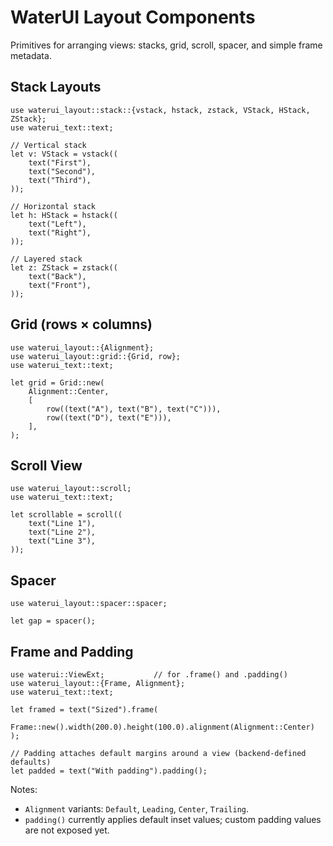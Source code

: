 # WaterUI Layout Components

Primitives for arranging views: stacks, grid, scroll, spacer, and simple frame metadata.

## Stack Layouts

```rust,ignore
use waterui_layout::stack::{vstack, hstack, zstack, VStack, HStack, ZStack};
use waterui_text::text;

// Vertical stack
let v: VStack = vstack((
    text("First"),
    text("Second"),
    text("Third"),
));

// Horizontal stack
let h: HStack = hstack((
    text("Left"),
    text("Right"),
));

// Layered stack
let z: ZStack = zstack((
    text("Back"),
    text("Front"),
));
```

## Grid (rows × columns)

```rust,ignore
use waterui_layout::{Alignment};
use waterui_layout::grid::{Grid, row};
use waterui_text::text;

let grid = Grid::new(
    Alignment::Center,
    [
        row((text("A"), text("B"), text("C"))),
        row((text("D"), text("E"))),
    ],
);
```

## Scroll View

```rust,ignore
use waterui_layout::scroll;
use waterui_text::text;

let scrollable = scroll((
    text("Line 1"),
    text("Line 2"),
    text("Line 3"),
));
```

## Spacer

```rust,ignore
use waterui_layout::spacer::spacer;

let gap = spacer();
```

## Frame and Padding

```rust,ignore
use waterui::ViewExt;           // for .frame() and .padding()
use waterui_layout::{Frame, Alignment};
use waterui_text::text;

let framed = text("Sized").frame(
    Frame::new().width(200.0).height(100.0).alignment(Alignment::Center)
);

// Padding attaches default margins around a view (backend-defined defaults)
let padded = text("With padding").padding();
```

Notes:
- `Alignment` variants: `Default`, `Leading`, `Center`, `Trailing`.
- `padding()` currently applies default inset values; custom padding values are not exposed yet.
